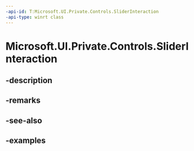 ```yaml
---
-api-id: T:Microsoft.UI.Private.Controls.SliderInteraction
-api-type: winrt class
---
```


# Microsoft.UI.Private.Controls.SliderInteraction

<!--
public class SliderInteraction : Microsoft.UI.Xaml.DependencyObject, Microsoft.UI.Xaml.Data.INotifyPropertyChanged
-->


## -description

## -remarks

## -see-also

## -examples


